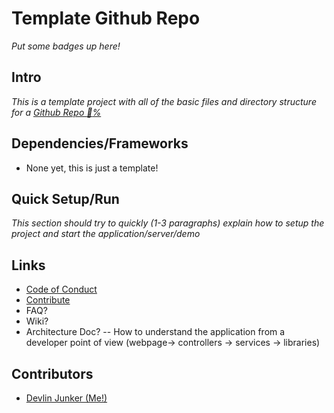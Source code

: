 # Template Github Repo

_Put some badges up here!_

## Intro

_This is a template project with all of the basic files and directory structure for a [Github Repo :100:%](../../community)_

## Dependencies/Frameworks

- None yet, this is just a template!

## Quick Setup/Run

_This section should try to quickly (1-3 paragraphs) explain how to setup the project and start the application/server/demo_

## Links

- [Code of Conduct](CODE_OF_CONDUCT.md)
- [Contribute](CONTRIBUTING.md)
- FAQ?
- Wiki?
- Architecture Doc? -- How to understand the application from a developer point of view (webpage-> controllers -> services -> libraries)

## Contributors

- [Devlin Junker (Me!)](mailto:devlinjunker@gmail.com)
